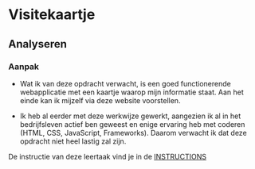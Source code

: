 # Visitekaartje

## Analyseren

### Aanpak

- Wat ik van deze opdracht verwacht, is een goed functionerende webapplicatie met een kaartje waarop mijn informatie staat. Aan het einde kan ik mijzelf via deze website voorstellen.

- Ik heb al eerder met deze werkwijze gewerkt, aangezien ik al in het bedrijfsleven actief ben geweest en enige ervaring heb met coderen (HTML, CSS, JavaScript, Frameworks). Daarom verwacht ik dat deze opdracht niet heel lastig zal zijn.

De instructie van deze leertaak vind je in de [INSTRUCTIONS](https://github.com/fdnd-task/your-tribe-profile-card/blob/main/docs/INSTRUCTIONS.md)


